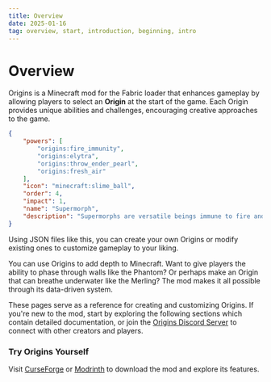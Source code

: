 ```yaml
---
title: Overview
date: 2025-01-16
tag: overview, start, introduction, beginning, intro
---
```

# Overview

Origins is a Minecraft mod for the Fabric loader that enhances gameplay by allowing players to select an **Origin** at the start of the game. Each Origin provides unique abilities and challenges, encouraging creative approaches to the game.

```json
{
    "powers": [
        "origins:fire_immunity",
        "origins:elytra",
        "origins:throw_ender_pearl",
        "origins:fresh_air"
    ],
    "icon": "minecraft:slime_ball",
    "order": 4,
    "impact": 1,
    "name": "Supermorph",
    "description": "Supermorphs are versatile beings immune to fire and capable of flight."
}
```
Using JSON files like this, you can create your own Origins or modify existing ones to customize gameplay to your liking.

You can use Origins to add depth to Minecraft. Want to give players the ability to phase through walls like the Phantom? Or perhaps make an Origin that can breathe underwater like the Merling? The mod makes it all possible through its data-driven system.

These pages serve as a reference for creating and customizing Origins. If you're new to the mod, start by exploring the following sections which contain detailed documentation, or join the [Origins Discord Server](https://discord.gg/4mTMHu3) to connect with other creators and players.

### Try Origins Yourself
Visit [CurseForge](https://www.curseforge.com/minecraft/mc-mods/origins) or [Modrinth](https://modrinth.com/mod/origins) to download the mod and explore its features.